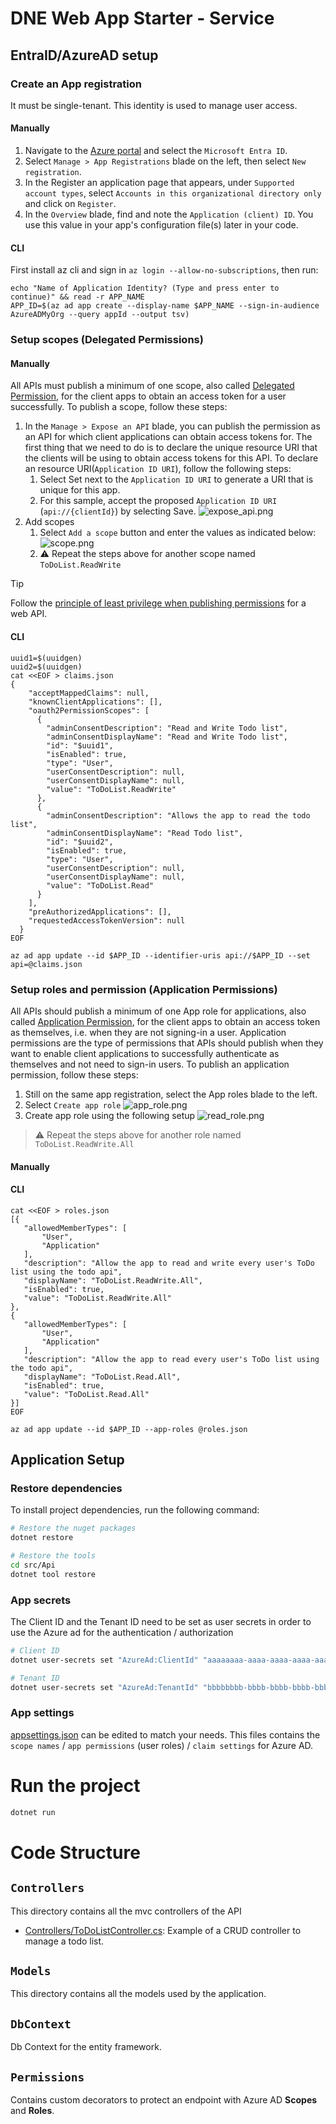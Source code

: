 # DNE Web App Starter - Service

## EntraID/AzureAD setup
### Create an App registration
It must be single-tenant. This identity is used to manage user access.
#### Manually
1. Navigate to the [Azure portal](https://portal.azure.com/) and select the `Microsoft Entra ID`.
1. Select `Manage > App Registrations` blade on the left, then select `New registration`.
1. In the Register an application page that appears, under `Supported account types`, select `Accounts in this organizational directory only` and click on `Register`.
1. In the `Overview` blade, find and note the `Application (client) ID`. You use this value in your app's configuration file(s) later in your code.

#### CLI
First install az cli and sign in `az login --allow-no-subscriptions`, then run:
```
echo "Name of Application Identity? (Type and press enter to continue)" && read -r APP_NAME
APP_ID=$(az ad app create --display-name $APP_NAME --sign-in-audience AzureADMyOrg --query appId --output tsv)
```

### Setup scopes (Delegated Permissions)
#### Manually
All APIs must publish a minimum of one scope, also called [Delegated Permission](https://learn.microsoft.com/en-us/entra/identity-platform/permissions-consent-overview#permission-types), for the client apps to obtain an access token for a user successfully. To publish a scope, follow these steps:
1. In the `Manage > Expose an API` blade, you can publish the permission as an API for which client applications can obtain access tokens for. The first thing that we need to do is to declare the unique resource URI that the clients will be using to obtain access tokens for this API. To declare an resource URI(`Application ID URI`), follow the following steps:
   1. Select Set next to the `Application ID URI` to generate a URI that is unique for this app.
   1. For this sample, accept the proposed `Application ID URI` (`api://{clientId}`) by selecting Save.
   ![expose_api.png](doc_assets/expose_api.png)
1. Add scopes
   1. Select `Add a scope` button and enter the values as indicated below:
      ![scope.png](doc_assets/scope.png)
   1. ⚠️ Repeat the steps above for another scope named `ToDoList.ReadWrite`

> [!TIP]
> Follow the [principle of least privilege when publishing permissions](https://learn.microsoft.com/en-us/security/zero-trust/develop/protected-api-example) for a web API.

#### CLI
```
uuid1=$(uuidgen)
uuid2=$(uuidgen)
cat <<EOF > claims.json
{
    "acceptMappedClaims": null,
    "knownClientApplications": [],
    "oauth2PermissionScopes": [
      {
        "adminConsentDescription": "Read and Write Todo list",
        "adminConsentDisplayName": "Read and Write Todo list",
        "id": "$uuid1",
        "isEnabled": true,
        "type": "User",
        "userConsentDescription": null,
        "userConsentDisplayName": null,
        "value": "ToDoList.ReadWrite"
      },
      {
        "adminConsentDescription": "Allows the app to read the todo list",
        "adminConsentDisplayName": "Read Todo list",
        "id": "$uuid2",
        "isEnabled": true,
        "type": "User",
        "userConsentDescription": null,
        "userConsentDisplayName": null,
        "value": "ToDoList.Read"
      }
    ],
    "preAuthorizedApplications": [],
    "requestedAccessTokenVersion": null
  }
EOF

az ad app update --id $APP_ID --identifier-uris api://$APP_ID --set api=@claims.json
```

### Setup roles and permission (Application Permissions)
All APIs should publish a minimum of one App role for applications, also called [Application Permission](https://learn.microsoft.com/en-us/entra/identity-platform/permissions-consent-overview#permission-types), for the client apps to obtain an access token as themselves, i.e. when they are not signing-in a user. Application permissions are the type of permissions that APIs should publish when they want to enable client applications to successfully authenticate as themselves and not need to sign-in users. To publish an application permission, follow these steps:
1. Still on the same app registration, select the App roles blade to the left.
1. Select `Create app role`
![app_role.png](doc_assets/app_role.png)
1. Create app role using the following setup
![read_role.png](doc_assets/read_role.png)
> ⚠️ Repeat the steps above for another role named `ToDoList.ReadWrite.All`
#### Manually
#### CLI
```
cat <<EOF > roles.json 
[{
   "allowedMemberTypes": [
       "User",
       "Application"
   ],
   "description": "Allow the app to read and write every user's ToDo list using the todo api",
   "displayName": "ToDoList.ReadWrite.All",
   "isEnabled": true,
   "value": "ToDoList.ReadWrite.All"
},
{
   "allowedMemberTypes": [
       "User",
       "Application"
   ],
   "description": "Allow the app to read every user's ToDo list using the todo api",
   "displayName": "ToDoList.Read.All",
   "isEnabled": true,
   "value": "ToDoList.Read.All"
}]
EOF

az ad app update --id $APP_ID --app-roles @roles.json
```

## Application Setup

### Restore dependencies
To install project dependencies, run the following command:
```sh
# Restore the nuget packages
dotnet restore

# Restore the tools
cd src/Api
dotnet tool restore
```

### App secrets
The Client ID and the Tenant ID need to be set as user secrets in order to use the Azure ad for the authentication / authorization
```sh
# Client ID
dotnet user-secrets set "AzureAd:ClientId" "aaaaaaaa-aaaa-aaaa-aaaa-aaaaaaaa" --project "src/Api"

# Tenant ID
dotnet user-secrets set "AzureAd:TenantId" "bbbbbbbb-bbbb-bbbb-bbbb-bbbbbbbb" --project "src/Api"
```

### App settings
[appsettings.json](appsettings.json) can be edited to match your needs. This files contains the `scope names` / `app permissions` (user roles) / `claim settings` for Azure AD.

# Run the project
```sh
dotnet run
```


# Code Structure

## `Controllers`

This directory contains all the mvc controllers of the API

- [Controllers/ToDoListController.cs](Controllers/ToDoListController.cs): Example of a CRUD controller to manage a todo list.

## `Models`

This directory contains all the models used by the application.

## `DbContext`

Db Context for the entity framework.

## `Permissions`

Contains custom decorators to protect an endpoint with Azure AD **Scopes** and **Roles**.